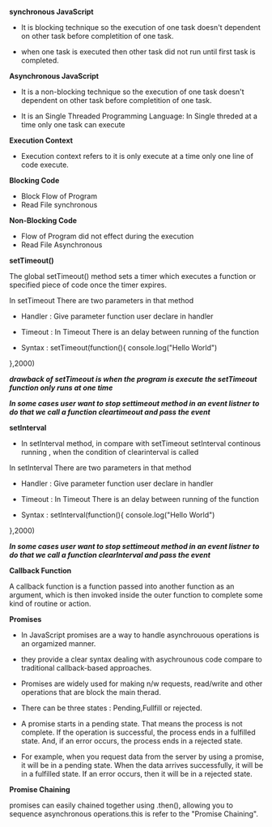 **synchronous JavaScript**

* It is blocking technique so the execution  of one task doesn't    dependent on other task before completition of one task.

* when one task is executed then other task did not run until first task is completed.

**Asynchronous JavaScript**

* It is a non-blocking technique so the execution  of one task doesn't dependent on other task  before completition of one task.

* It is an Single Threaded Programming Language: In Single threded at a time only one task can execute

**Execution Context**

* Execution context refers to it is only execute at a time only one line of code execute.

**Blocking Code**

* Block Flow of Program
* Read File synchronous


**Non-Blocking Code**

* Flow of Program did not effect during the execution
* Read File Asynchronous


**setTimeout()**

The global setTimeout() method sets a timer which executes a function or specified piece of code once the timer expires.

In setTimeout There are two parameters in that method
* Handler : Give parameter function user declare in handler
* Timeout : In Timeout There is an delay between running of the function

* Syntax : setTimeout(function(){
    console.log("Hello World") 
<!-- content of user and set delay time in ms -->
},2000)

***drawback of setTimeout is when the program is execute the setTimeout function only runs at one time***


***In some cases user want to stop settimeout method in an event listner to do that we call a function cleartimeout and pass the event***



**setInterval**

* In setInterval method, in compare with setTimeout setInterval continous running , when the condition of clearinterval is called

In setInterval There are two parameters in that method
* Handler : Give parameter function user declare in handler
* Timeout : In Timeout There is an delay between running of the function

* Syntax : setInterval(function(){
    console.log("Hello World") 
<!-- content of user and set delay time in ms -->
},2000)

***In some cases user want to stop settimeout method in an event listner to do that we call a function clearInterval and pass the event***


**Callback Function**

A callback function is a function passed into another function as an argument, which is then invoked inside the outer function to complete some kind of routine or action.

**Promises**

* In JavaScript promises are a way to handle asynchrouous operations is an orgamized manner.

* they provide a clear syntax dealing with asychrounous code compare to traditional callback-based approaches.

* Promises are widely used for making n/w requests, read/write and other operations that are block the main therad.

* There can be three states : Pending,Fullfill or rejected.

* A promise starts in a pending state. That means the process is not complete. If the operation is successful, the process ends in a fulfilled state. And, if an error occurs, the process ends in a rejected state.

* For example, when you request data from the server by using a promise, it will be in a pending state. When the data arrives successfully, it will be in a fulfilled state. If an error occurs, then it will be in a rejected state.

**Promise Chaining**

promises can easily chained together using .then(), allowing you to sequence asynchronous operations.this is refer to the "Promise Chaining".